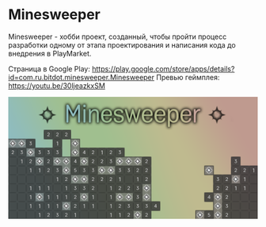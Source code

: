 # Minesweeper
Minesweeper - хобби проект, созданный, чтобы пройти процесс разработки одному от этапа проектирования и написания кода до внедрения в PlayMarket.

Страница в Google Play: https://play.google.com/store/apps/details?id=com.ru.bitdot.minesweeper.Minesweeper
Превью геймплея: https://youtu.be/30ljeazkxSM

![alt text](https://github.com/ArtyomTukanow/Minesweeper/blob/master/doc/title.png)
